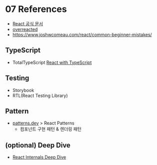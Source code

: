 # 07 References    
- [React 공식 문서](https://react.dev/)
- [overreacted](https://overreacted.io/)
- https://www.joshwcomeau.com/react/common-beginner-mistakes/ 

## TypeScript
- TotalTypeScript [React with TypeScript](https://www.totaltypescript.com/tutorials/react-with-typescript)

## Testing
- Storybook
- RTL(React Testing Library)

## Pattern
- [patterns.dev](https://www.patterns.dev/#patterns) > React Patterns 
  - 컴포넌트 구현 패턴 & 렌더링 패턴

## (optional) Deep Dive
- [React Internals Deep Dive](https://jser.dev/series/react-source-code-walkthrough/)
